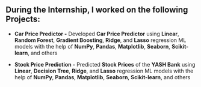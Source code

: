 ## During the Internship, I worked on the following Projects: 

 - **Car Price Predictor -** Developed **Car Price Predictor** using **Linear**, **Random Forest**, **Gradient Boosting**, **Ridge**, and **Lasso** regression ML models with the help of **NumPy**, **Pandas**, **Matplotlib**, **Seaborn**, **Scikit-learn**, and others

 - **Stock Price Prediction -** Predicted **Stock Prices** of the **YASH Bank** using **Linear**, **Decision Tree**, **Ridge**, and **Lasso** regression ML models with the help of **NumPy**, **Pandas**, **Matplotlib**, **Seaborn**, **Scikit-learn**, and others
